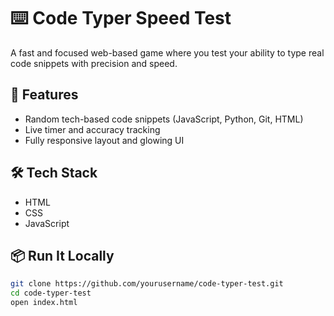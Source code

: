 # ⌨️ Code Typer Speed Test

A fast and focused web-based game where you test your ability to type real code snippets with precision and speed.

## 🚀 Features

- Random tech-based code snippets (JavaScript, Python, Git, HTML)
- Live timer and accuracy tracking
- Fully responsive layout and glowing UI

## 🛠️ Tech Stack

- HTML
- CSS
- JavaScript

## 📦 Run It Locally

```bash
git clone https://github.com/yourusername/code-typer-test.git
cd code-typer-test
open index.html
